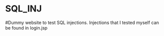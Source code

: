# SQL_INJ
#Dummy website to test SQL injections. Injections that I tested myself can be found in login.jsp
